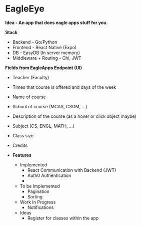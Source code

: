# EagleEye

**Idea - An app that does eagle apps stuff for you.** 

**Stack** 

- Backend - Go/Python
- Frontend - React Native (Expo)
- DB - EasyDB (In server memory)
- Middleware + Routing - Chi, JWT

**Fields from EagleApps Endpoint (UI)**

- Teacher (Faculty)
- Times that course is offered and days of the week
- Name of course
- School of course (MCAS, CSOM, ...)
- Description of the course (as a hover or click object maybe)
- Subject (CS, ENGL, MATH, ...)
- Class size
- Credits


- **Features**
    - Implemented
        - React Communication with Backend (JWT)
        - Auth0 Authentication
        - 
    - To be Implemented
        - Pagination
        - Sorting
    - Work In Progress
        - Notifications
    - Ideas
        - Register for classes within the app
